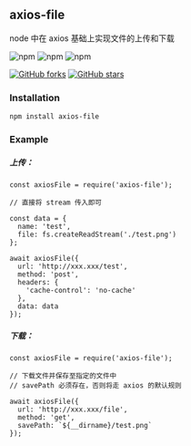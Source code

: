 ## axios-file
node 中在 axios 基础上实现文件的上传和下载

![npm](https://img.shields.io/npm/v/axios-file.svg)
![npm](https://img.shields.io/npm/dm/axios-file.svg)
![npm](https://img.shields.io/npm/l/axios-file.svg)


[![GitHub forks](https://img.shields.io/github/forks/JYFiaueng/axios-file.svg?style=social&label=Fork)](https://github.com/JYFiaueng/axios-file/fork)
[![GitHub stars](https://img.shields.io/github/stars/JYFiaueng/axios-file.svg?style=social&label=Star)](https://github.com/JYFiaueng/axios-file)

### Installation
```
npm install axios-file
```

### Example
##### 上传：
```
const axiosFile = require('axios-file');

// 直接将 stream 传入即可

const data = {
  name: 'test',
  file: fs.createReadStream('./test.png')
};

await axiosFile({
  url: 'http://xxx.xxx/test',
  method: 'post',
  headers: {
    'cache-control': 'no-cache'
  },
  data: data
});
```

##### 下载：
```
const axiosFile = require('axios-file');

// 下载文件并保存至指定的文件中
// savePath 必须存在，否则将走 axios 的默认规则

await axiosFile({
  url: 'http://xxx.xxx/file',
  method: 'get',
  savePath: `${__dirname}/test.png`
});

```